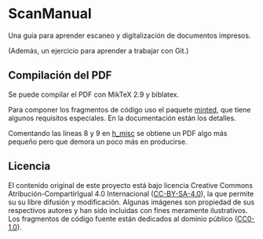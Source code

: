 # ScanManual

Una guía para aprender escaneo y digitalización de documentos impresos.

(Además, un ejercicio para aprender a trabajar con Git.)

## Compilación del PDF

Se puede compilar el PDF con MikTeX 2.9 y biblatex.

Para componer los fragmentos de código uso el paquete [minted](https://www.ctan.org/pkg/minted), que tiene algunos requisitos especiales. En la documentación están los detalles.

Comentando las líneas  8 y 9 en [h_misc](headers/h_misc.tex) se obtiene un PDF algo más pequeño pero que demora un poco más en producirse.

## Licencia

El contenido original de este proyecto está bajo licencia Creative Commons Atribución-CompartirIgual 4.0 Internacional ([CC-BY-SA-4.0](LICENSE.md)), la que permite su su libre difusión y modificación. Algunas imágenes son propiedad de sus respectivos autores y han sido incluidas con fines meramente ilustrativos. Los fragmentos de código fuente están dedicados al dominio público ([CC0-1.0](scripts/LICENSE.md)).
